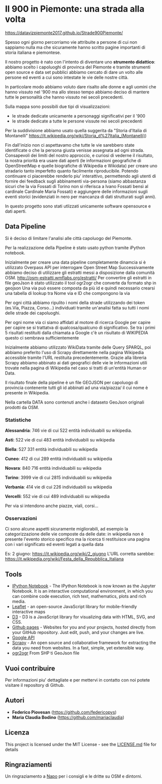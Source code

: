 # Il 900 in Piemonte: una strada alla volta

https://datavizpiemonte2017.github.io/Strade900Piemonte/

Spesso ogni giorno percorriamo vie attribuite a persone di cui non sappiamo nulla ma che sicuramente hanno scritto pagine importanti di storia italiana e piemontese. 

Il nostro progetto è nato con l'intento di diventare uno **strumento didattico**: abbiamo scelto i capoluoghi di provinca del Piemonte e tramite strumenti open source e data set pubblici abbiamo cercato di dare un volto alle persone ed eventi a cui sono intestate le vie delle nostre città. 

In particolare modo abbiamo voluto dare risalto alle donne e agli uomini che hanno vissuto nel '900 ma allo stesso tempo abbiamo deciso di mantere tutte le personalità che hanno vissuto nei secoli precedenti.

Sulla mappa sono possibili due tipi di visualizzazioni: 

* le strade dedicate unicamente a personaggi significativi per il '900 
* le strade dedicate a tutte le persone vissute nei secoli precedenti


Per la suddivisione abbiamo usato quella suggerita da "Storia d'Italia di Montanelli" https://it.wikipedia.org/wiki/Storia_d%27Italia_(Montanelli))

Fin dall'inizio non ci aspettavamo che tutte le vie sarebbero state identificate o che la persona giusta venisse assegnata ad ogni strada. Consapevoli dei limiti del nostro approccio, e curiosi di vederne il risultato, la nostra priorità era usare dati aperti (le informazioni geografiche di OpenStreetMap e quelle biografiche di Wikipedia e Wikidata) per creare uno stradario tanto imperfetto quanto facilmente riproducibile. Potendo continuare ci piacerebbe renderlo piu' interattivo, permettendo agli utenti di fornire dei feedback sugli abbinamenti via-persona (siamo abbastanza sicuri che la via Fossati di Torino non si riferisca a Ivano Fossati bensì al cardinale Cardinale Maria Fossati) e aggiungere delle informazioni sugli eventi storici (evidenziati in nero per mancanza di dati strutturati sugli anni).

In questo progetto sono stati utlizzati unicamente software opensource e dati aperti.

## Data Pipeline

Si è deciso di limitare l'analisi alle città capoluogo del Piemonte.

Per la realizzazione della Pipeline è stato usato python tramite iPython notebook.

Inizialmente per creare una data pipeline completamente dinamcia si è utilizzato Overpass API per interrogare Open Street Map
Successivamente abbiamo deciso di utilizzare gli estratti messi a disposizione dalla comunità OSM. http://osm-estratti.wmflabs.org/estratti/
Per convertire gli estratti in file geoJson è stato utilizzato il tool ogr2ogr che converte da formato shp in geojson
Una via può essere composta da più id e quindi necessario crearsi una tabella di lookup tra Nome via  e ID che compongono la via

Per ogni città abbiamo ripulito i nomi della strade utilizzando dei token (es.Via, Piazza, Corso...) individuati tramite un'analisi fatta su tutti i nomi delle strade dei capoluoghi.

Per ogni nome via ci siamo affidati al motore di ricerca Google per capire per capire se si trattatva di qualcosa/qualcuno di significativo. Se tra i primi 5 risultati restituiti dalla chiamata a Google c'è un risultato di WIKIPEDIA questo ci sembrava sufficientemente 

Inizialmente abbiamo utilizzato WikiData tramite delle Query SPARQL, poi abbiamo preferito l'uso di Scrapy direttamente nella pagina Wikipedia accessible tramite l'URL restituita precedentemente.
Grazie alla libreria Scrapy abbiamo abbinato ai dati geografici delle vie le informazioni utili trovate nella pagina di Wikipedia nel caso si tratti di un'entità Human or Data.

Il risultato finale della pipeline è un file GEOJSON per capoluogo di provincia contenente tutti gli id abbinati ad una via/piazza/ il cui nome è presente in Wikipedia. 

Nella cartella DATA sono contenuti anche i dataseto GeoJson originali prodotti da OSM.

### Statistiche
**Alessandria**: 746 vie di cui 522 entità individuabili su wikipedia.

**Asti**: 522 vie di cui 483 entità individuabili su wikipedia

**Biella**: 527 331 entità individuabili su wikipedia

**Cuneo**: 412 di cui 289 entità individuabili su wikipedia

**Novara**: 840 716 entità individuabili su wikipedia

**Torino**: 3999 vie di cui 2815 individuabili su wikipedia

**Verbania**: 414 vie di cui 226 individuabili su wikipedia

**Vercelli**: 552 vie di cui 489 individuabili su wikipedia


Per via si intendono anche piazze, viali, corsi...

### Osservazioni
Ci sono alcune aspetti sicuramente migliorabili, ad esempio la categorizzazione delle vie composte da delle date: in wikipedia non è presente l'evento storico specifico ma la ricerca ti restituisce una pagina con i vari significato ed eventi legati a quella data

Es: 2 giugno: https://it.wikipedia.org/wiki/2_giugno
L'URL corretta sarebbe: https://it.wikipedia.org/wiki/Festa_della_Repubblica_Italiana


## Tools

* [IPython Notebook](https://ipython.org/notebook.html) - The IPython Notebook is now known as the Jupyter Notebook. It is an interactive computational environment, in which you can combine code execution, rich text, mathematics, plots and rich media. 
* [Leaflet](http://leafletjs.com) - an open-source JavaScript library for mobile-friendly interactive maps
* [D3](https://d3js.org) - D3 is a JavaScript library for visualizing data with HTML, SVG, and CSS.
* [Github pages](https://pages.github.com/) - Websites for you and your projects, hosted directly from your GitHub repository. Just edit, push, and your changes are live.
* [Google API](https://github.com/MarioVilas/google)
* [Scrapy](https://scrapy.org/) - An open source and collaborative framework for extracting the data you need from websites. In a fast, simple, yet extensible way.
* [ogr2ogr](http://www.gdal.org/ogr2ogr.html) From SHP ti GeoJson file

## Vuoi contribuire

Per informazioni piu' dettagliate e per mettervi in contatto con noi potete visitare il repository di Github.


## Autori

* **Federico Piovesan** (https://github.com/federicopvs)
* **Maria Claudia Bodino** (https://github.com/mariaclaudia)


## Licenza

This project is licensed under the MIT License - see the [LICENSE.md](LICENSE.md) file for details

## Ringraziamenti

Un ringraziamento a [Napo](https://twitter.com/napo) per i consigli e le dritte su OSM e dintorni.

